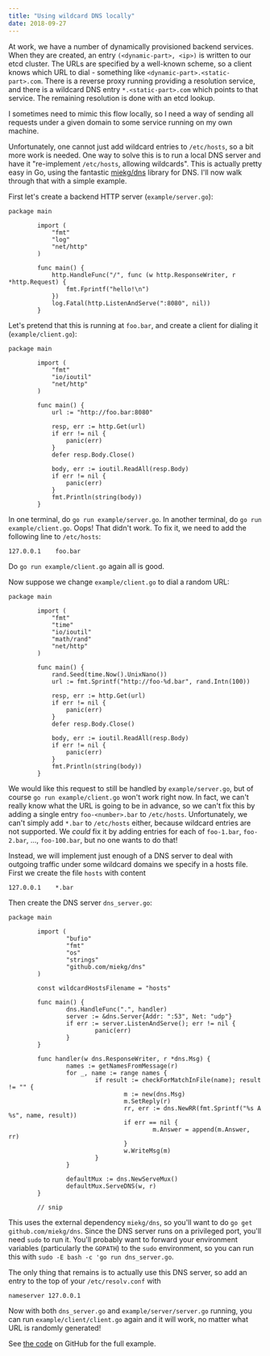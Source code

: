 ```yaml
---
title: "Using wildcard DNS locally"
date: 2018-09-27
---
```


At work, we have a number of dynamically provisioned backend services.
When they are created, an entry `(<dynamic-part>, <ip>)` is written to
our etcd cluster. The URLs are specified by a well-known scheme, so a
client knows which URL to dial - something like
`<dynamic-part>.<static-part>.com`. There is a reverse proxy running
providing a resolution service, and there is a wildcard DNS entry
`*.<static-part>.com` which points to that service. The remaining
resolution is done with an etcd lookup.

I sometimes need to mimic this flow locally, so I need a way of sending
all requests under a given domain to some service running on my own
machine.

Unfortunately, one cannot just add wildcard entries to `/etc/hosts`, so
a bit more work is needed. One way to solve this is to run a local DNS
server and have it "re-implement `/etc/hosts`, allowing wildcards". This
is actually pretty easy in Go, using the fantastic
[miekg/dns](https://github.com/miekg/dns) library for DNS. I'll now walk
through that with a simple example.

First let's create a backend HTTP server (`example/server.go`):

    package main
            
            import (
                "fmt"
                "log"
                "net/http"
            )
            
            func main() {
                http.HandleFunc("/", func (w http.ResponseWriter, r *http.Request) {
                    fmt.Fprintf("hello!\n")
                })
                log.Fatal(http.ListenAndServe(":8080", nil))
            }
            

Let's pretend that this is running at `foo.bar`, and create a client for
dialing it (`example/client.go`):

    package main
            
            import (
                "fmt"
                "io/ioutil"
                "net/http"
            )
            
            func main() {
                url := "http://foo.bar:8080"
            
                resp, err := http.Get(url)
                if err != nil {
                    panic(err)
                }
                defer resp.Body.Close()
            
                body, err := ioutil.ReadAll(resp.Body)
                if err != nil {
                    panic(err)
                }
                fmt.Println(string(body))
            }
            

In one terminal, do `go run example/server.go`. In another terminal, do
`go run example/client.go`. Oops! That didn't work. To fix it, we need
to add the following line to `/etc/hosts`:

    127.0.0.1    foo.bar
            

Do `go run example/client.go` again all is good.

Now suppose we change `example/client.go` to dial a random URL:

    package main
            
            import (
                "fmt"
                "time"
                "io/ioutil"
                "math/rand"
                "net/http"
            )
            
            func main() {
                rand.Seed(time.Now().UnixNano())
                url := fmt.Sprintf("http://foo-%d.bar", rand.Intn(100))
            
                resp, err := http.Get(url)
                if err != nil {
                    panic(err)
                }
                defer resp.Body.Close()
            
                body, err := ioutil.ReadAll(resp.Body)
                if err != nil {
                    panic(err)
                }
                fmt.Println(string(body))
            }
            

We would like this request to still be handled by `example/server.go`,
but of course `go run example/client.go` won't work right now. In fact,
we can't really know what the URL is going to be in advance, so we can't
fix this by adding a single entry `foo-<number>.bar` to `/etc/hosts`.
Unfortunately, we can't simply add `*.bar` to `/etc/hosts` either,
because wildcard entries are not supported. We *could* fix it by adding
entries for each of `foo-1.bar`, `foo-2.bar`, ..., `foo-100.bar`, but no
one wants to do that!

Instead, we will implement just enough of a DNS server to deal with
outgoing traffic under some wildcard domains we specify in a hosts file.
First we create the file `hosts` with content

    127.0.0.1    *.bar
            

Then create the DNS server `dns_server.go`:

    package main
            
            import (
                    "bufio"
                    "fmt"
                    "os"
                    "strings"
                    "github.com/miekg/dns"
            )
            
            const wildcardHostsFilename = "hosts"
            
            func main() {
                    dns.HandleFunc(".", handler)
                    server := &dns.Server{Addr: ":53", Net: "udp"}
                    if err := server.ListenAndServe(); err != nil {
                            panic(err)
                    }   
            }
            
            func handler(w dns.ResponseWriter, r *dns.Msg) {
                    names := getNamesFromMessage(r)
                    for _, name := range names {
                            if result := checkForMatchInFile(name); result != "" {
                                    m := new(dns.Msg)
                                    m.SetReply(r)
                                    rr, err := dns.NewRR(fmt.Sprintf("%s A %s", name, result))
                                    if err == nil {
                                            m.Answer = append(m.Answer, rr) 
                                    }   
                                    w.WriteMsg(m)
                            }
                    }
            
                    defaultMux := dns.NewServeMux()
                    defaultMux.ServeDNS(w, r)
            }
            
            // snip
            

This uses the external dependency `miekg/dns`, so you'll want to do
`go get github.com/miekg/dns`. Since the DNS server runs on a
privileged port, you'll need `sudo` to run it. You'll probably want to
forward your environment variables (particularly the `GOPATH`) to the
`sudo` environment, so you can run this with
`sudo -E bash -c 'go run dns_server.go`.

The only thing that remains is to actually use this DNS server, so add
an entry to the top of your `/etc/resolv.conf` with

    nameserver 127.0.0.1
            

Now with both `dns_server.go` and `example/server/server.go` running,
you can run `example/client/client.go` again and it will work, no matter
what URL is randomly generated!

See [the code](http://www.github.com/mjd95/local-wildcard-dns) on GitHub
for the full example.

</div>
